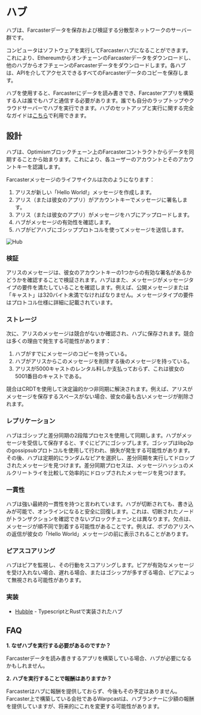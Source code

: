 # ハブ

ハブは、Farcasterデータを保存および検証する分散型ネットワークのサーバー群です。

コンピュータはソフトウェアを実行してFarcasterハブになることができます。これにより、EthereumからオンチェーンのFarcasterデータをダウンロードし、他のハブからオフチェーンのFarcasterデータをダウンロードします。各ハブは、APIを介してアクセスできるすべてのFarcasterデータのコピーを保存します。

ハブを使用すると、Farcasterにデータを読み書きでき、Farcasterアプリを構築する人は誰でもハブと通信する必要があります。誰でも自分のラップトップやクラウドサーバーでハブを実行できます。ハブのセットアップと実行に関する完全なガイドは[こちら](https://www.thehubble.xyz)で利用できます。

## 設計

ハブは、Optimismブロックチェーン上のFarcasterコントラクトからデータを同期することから始まります。これにより、各ユーザーのアカウントとそのアカウントキーを認識します。

Farcasterメッセージのライフサイクルは次のようになります：

1. アリスが新しい「Hello World!」メッセージを作成します。
2. アリス（または彼女のアプリ）がアカウントキーでメッセージに署名します。
3. アリス（または彼女のアプリ）がメッセージをハブにアップロードします。
4. ハブがメッセージの有効性を確認します。
5. ハブがピアハブにゴシッププロトコルを使ってメッセージを送信します。

![Hub](/assets/hub.png)

### 検証

アリスのメッセージは、彼女のアカウントキーの1つからの有効な署名があるかどうかを確認することで検証されます。ハブはまた、メッセージがメッセージタイプの要件を満たしていることを確認します。例えば、公開メッセージまたは「キャスト」は320バイト未満でなければなりません。メッセージタイプの要件はプロトコル仕様に詳細に記載されています。

### ストレージ

次に、アリスのメッセージは競合がないか確認され、ハブに保存されます。競合は多くの理由で発生する可能性があります：

1. ハブがすでにメッセージのコピーを持っている。
2. ハブがアリスからこのメッセージを削除する後のメッセージを持っている。
3. アリスが5000キャストのレンタル料しか支払っておらず、これは彼女の5001番目のキャストである。

競合はCRDTを使用して決定論的かつ非同期に解決されます。例えば、アリスがメッセージを保存するスペースがない場合、彼女の最も古いメッセージが削除されます。

### レプリケーション

ハブはゴシップと差分同期の2段階プロセスを使用して同期します。ハブがメッセージを受信して保存すると、すぐにピアにゴシップします。ゴシップはlibp2pのgossipsubプロトコルを使用して行われ、損失が発生する可能性があります。その後、ハブは定期的にランダムなピアを選択し、差分同期を実行してドロップされたメッセージを見つけます。差分同期プロセスは、メッセージハッシュのメルクリートライを比較して効率的にドロップされたメッセージを見つけます。

### 一貫性

ハブは強い最終的一貫性を持つと言われています。ハブが切断されても、書き込みが可能で、オンラインになると安全に回復します。これは、切断されたノードがトランザクションを確認できないブロックチェーンとは異なります。欠点は、メッセージが順不同で到着する可能性があることです。例えば、ボブのアリスへの返信が彼女の「Hello World」メッセージの前に表示されることがあります。

### ピアスコアリング

ハブはピアを監視し、その行動をスコアリングします。ピアが有効なメッセージを受け入れない場合、遅れる場合、またはゴシップが多すぎる場合、ピアによって無視される可能性があります。

### 実装

- [Hubble](https://www.thehubble.xyz) - TypescriptとRustで実装されたハブ

## FAQ

**1. なぜハブを実行する必要があるのですか？**

Farcasterデータを読み書きするアプリを構築している場合、ハブが必要になるかもしれません。

**2. ハブを実行することで報酬はありますか？**

Farcasterはハブに報酬を提供しておらず、今後もその予定はありません。Farcaster上で構築している会社であるWarpcastは、ハブランナーに少額の報酬を提供していますが、将来的にこれを変更する可能性があります。